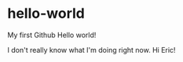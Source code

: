 # hello-world
My first Github 
Hello world!

I don't really know what I'm doing right now.
Hi Eric!
